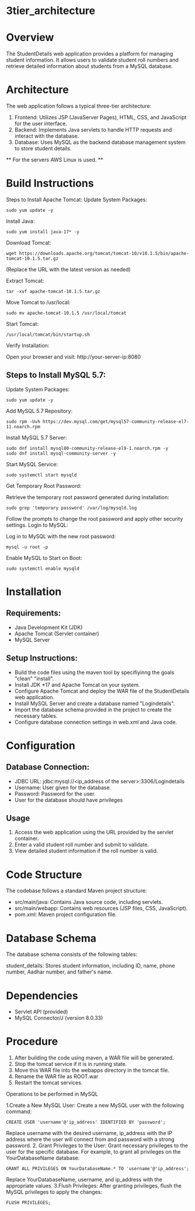 # 3tier_architecture
# Overview
The StudentDetails web application provides a platform for managing student information. It allows users to validate student roll numbers and retrieve detailed information about students from a MySQL database.

# Architecture
The web application follows a typical three-tier architecture:

1. Frontend: Utilizes JSP (JavaServer Pages), HTML, CSS, and JavaScript for the user interface.
2. Backend: Implements Java servlets to handle HTTP requests and interact with the database.
3. Database: Uses MySQL as the backend database management system to store student details.

** For the servers AWS Linux is used. **

# Build Instructions

Steps to Install Apache Tomcat:
Update System Packages:
```
sudo yum update -y
```
Install Java:
```
sudo yum install java-17* -y
```
Download Tomcat:
```
wget https://downloads.apache.org/tomcat/tomcat-10/v10.1.5/bin/apache-tomcat-10.1.5.tar.gz
```
(Replace the URL with the latest version as needed)

Extract Tomcat:
```
tar -xvf apache-tomcat-10.1.5.tar.gz
```
Move Tomcat to /usr/local:
```
sudo mv apache-tomcat-10.1.5 /usr/local/tomcat
```
Start Tomcat:
```
/usr/local/tomcat/bin/startup.sh
```
Verify Installation:

Open your browser and visit: http://your-server-ip:8080

## Steps to Install MySQL 5.7:

Update System Packages:
```
sudo yum update -y
```
Add MySQL 5.7 Repository:
```
sudo rpm -Uvh https://dev.mysql.com/get/mysql57-community-release-el7-11.noarch.rpm
```
Install MySQL 5.7 Server:
```
sudo dnf install mysql80-community-release-el9-1.noarch.rpm -y
sudo dnf install mysql-community-server -y
```
Start MySQL Service:
```
sudo systemctl start mysqld
```
Get Temporary Root Password:

Retrieve the temporary root password generated during installation:
```
sudo grep 'temporary password' /var/log/mysqld.log
```

Follow the prompts to change the root password and apply other security settings.
Login to MySQL:

Log in to MySQL with the new root password:
```
mysql -u root -p
```
Enable MySQL to Start on Boot:
```
sudo systemctl enable mysqld
```

# Installation

## Requirements:
* Java Development Kit (JDK)
* Apache Tomcat (Servlet container)
* MySQL Server
## Setup Instructions:
* Build the code files using the maven tool by specifiyinng the goals "clean" "install".
* Install JDK *17 and Apache Tomcat on your system.
* Configure Apache Tomcat and deploy the WAR file of the StudentDetails web application.
* Install MySQL Server and create a database named "Logindetails".
* Import the database schema provided in the project to create the necessary tables.
* Configure database connection settings in web.xml and Java code.
# Configuration
## Database Connection:
* JDBC URL: jdbc:mysql://<ip_address of the server>:3306/Logindetails
* Username: User given for  the database.
* Password: Password for the user.
* User for the database should have privileges
## Usage
1. Access the web application using the URL provided by the servlet container.
2. Enter a valid student roll number and submit to validate.
3. View detailed student information if the roll number is valid.
# Code Structure
The codebase follows a standard Maven project structure:

* src/main/java: Contains Java source code, including servlets.
* src/main/webapp: Contains web resources (JSP files, CSS, JavaScript).
* pom.xml: Maven project configuration file.
# Database Schema
The database schema consists of the following tables:

student_details: Stores student information, including ID, name, phone number, Aadhar number, and father's name.
# Dependencies
* Servlet API (provided)
* MySQL Connector/J (version 8.0.33)

# Procedure

1. After building the code using maven, a WAR file will  be generated.
2. Stop the tomcat service if it is in running state.
3. Move this WAR file into the webapps directory in the tomcat file.
4. Rename the WAR file as ROOT.war
5. Restart the tomcat services.

Operations to be performed in MySQL

1.Create a New MySQL User:
Create a new MySQL user with the following command:
```
CREATE USER 'username'@'ip_address' IDENTIFIED BY 'password';
```
Replace username with the desired username, ip_address with the IP address where the user will connect from and password with a strong password.
2. Grant Privileges to the User:
Grant necessary privileges to the user for the specific database. For example, to grant all privileges on the YourDatabaseName database:
```
GRANT ALL PRIVILEGES ON YourDatabaseName.* TO 'username'@'ip_address';
```
Replace YourDatabaseName, username, and ip_address with the appropriate values.
3.Flush Privileges:
After granting privileges, flush the MySQL privileges to apply the changes:
```
FLUSH PRIVILEGES;
```
